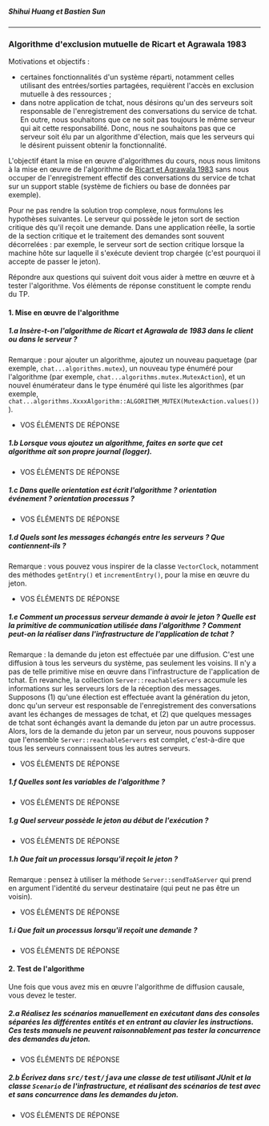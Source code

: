 
##### Shihui Huang et Bastien Sun

---

### Algorithme d'exclusion mutuelle de Ricart et Agrawala&nbsp;1983

Motivations et objectifs&nbsp;:

- certaines fonctionnalités d'un système réparti, notamment celles utilisant des entrées/sorties partagées, requièrent l'accès en exclusion mutuelle à des ressources&nbsp;;
- dans notre application de tchat, nous désirons qu'un des serveurs soit responsable de l'enregistrement des conversations du service de tchat. En outre, nous souhaitons que ce ne soit pas toujours le même serveur qui ait cette responsabilité. Donc, nous ne souhaitons pas que ce serveur soit élu par un algorithme d'élection, mais que les serveurs qui le désirent puissent obtenir la fonctionnalité.

L'objectif étant la mise en œuvre d'algorithmes du cours, nous nous limitons à la mise en œuvre de l'algorithme de [Ricart et Agrawala 1983](http://www-inf.telecom-sudparis.eu/COURS/AlgoRep/Web/7.20.html) sans nous occuper de l'enregistrement effectif des conversations du service de tchat sur un support stable (système de fichiers ou base de données par exemple).

Pour ne pas rendre la solution trop complexe, nous formulons les hypothèses suivantes. Le serveur qui possède le jeton sort de section critique dès qu'il reçoit une demande. Dans une application réelle, la sortie de la section critique et le traitement des demandes sont souvent décorrelées&nbsp;: par exemple, le serveur sort de section critique lorsque la machine hôte sur laquelle il s'exécute devient trop chargée (c'est pourquoi il accepte de passer le jeton).
    
Répondre aux questions qui suivent doit vous aider à mettre en œuvre et à tester l'algorithme. Vos éléments de réponse constituent le compte rendu du TP.

#### 1. Mise en œuvre de l'algorithme

##### 1.a Insère-t-on l'algorithme de Ricart et Agrawala de&nbsp;1983 dans le client ou dans le serveur&nbsp;?

Remarque&nbsp;: pour ajouter un algorithme, ajoutez un nouveau paquetage (par exemple, `chat...algorithms.mutex`), un nouveau type énuméré pour l'algorithme (par exemple, `chat...algorithms.mutex.MutexAction`), et un nouvel énumérateur dans le type énuméré qui liste les algorithmes (par exemple, `chat...algorithms.XxxxAlgorithm::ALGORITHM_MUTEX(MutexAction.values())`). 

- VOS ÉLÉMENTS DE RÉPONSE

##### 1.b Lorsque vous ajoutez un algorithme, faites en sorte que cet algorithme ait son propre journal (*logger*).

- VOS ÉLÉMENTS DE RÉPONSE

##### 1.c Dans quelle orientation est écrit l'algorithme&nbsp;? orientation événement&nbsp;? orientation processus&nbsp;?

- VOS ÉLÉMENTS DE RÉPONSE

##### 1.d  Quels sont les messages échangés entre les serveurs&nbsp;? Que contiennent-ils&nbsp;?

Remarque&nbsp;: vous pouvez vous inspirer de la classe `VectorClock`, notamment des méthodes `getEntry()` et `incrementEntry()`, pour la mise en œuvre du jeton.

- VOS ÉLÉMENTS DE RÉPONSE

##### 1.e Comment un processus serveur demande à avoir le jeton&nbsp;? Quelle est la primitive de communication utilisée dans l'algorithme&nbsp;? Comment peut-on la réaliser dans l'infrastructure de l'application de tchat&nbsp;?

Remarque&nbsp;: la demande du jeton est effectuée par une diffusion. C'est une diffusion à tous les serveurs du système, pas seulement les voisins. Il n'y a pas de telle primitive mise en œuvre dans l'infrastructure de l'application de tchat. En revanche, la collection `Server::reachableServers` accumule les informations sur les serveurs lors de la réception des messages. Supposons (1)&nbsp;qu'une élection est effectuée avant la génération du jeton, donc qu'un serveur est responsable de l'enregistrement des conversations avant les échanges de messages de tchat, et&nbsp;(2)&nbsp;que quelques messages de tchat sont échangés avant la demande du jeton par un autre processus. Alors, lors de la demande du jeton par un serveur, nous pouvons supposer que l'ensemble `Server::reachableServers` est complet, c'est-à-dire que tous les serveurs connaissent tous les autres serveurs.

- VOS ÉLÉMENTS DE RÉPONSE

##### 1.f Quelles sont les variables de l'algorithme&nbsp;?


- VOS ÉLÉMENTS DE RÉPONSE

##### 1.g Quel serveur possède le jeton au début de l'exécution&nbsp;?

- VOS ÉLÉMENTS DE RÉPONSE

##### 1.h Que fait un processus lorsqu'il reçoit le jeton&nbsp;?

Remarque&nbsp;: pensez à utiliser la méthode `Server::sendToAServer` qui prend en argument l'identité du serveur destinataire (qui peut ne pas être un voisin).

- VOS ÉLÉMENTS DE RÉPONSE

##### 1.i Que fait un processus lorsqu'il reçoit une demande&nbsp;?

- VOS ÉLÉMENTS DE RÉPONSE

#### 2. Test de l'algorithme

Une fois que vous avez mis en œuvre l'algorithme de diffusion causale, vous devez le tester.

##### 2.a Réalisez les scénarios manuellement en exécutant dans des consoles séparées les différentes entités et en entrant au clavier les instructions. Ces tests manuels ne peuvent raisonnablement pas tester la concurrence des demandes du jeton.

- VOS ÉLÉMENTS DE RÉPONSE

##### 2.b Écrivez dans <tt>src/test/java</tt> une classe de test utilisant JUnit et la classe `Scenario` de l'infrastructure, et réalisant des scénarios de test avec et sans concurrence dans les demandes du jeton.

- VOS ÉLÉMENTS DE RÉPONSE
